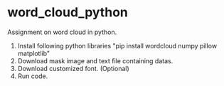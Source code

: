 # word_cloud_python
Assignment on word cloud in python.
1. Install following python libraries
  "pip install wordcloud numpy pillow matplotlib"
2. Download mask image and text file containing datas.
3. Download customized font. (Optional)
4. Run code.
